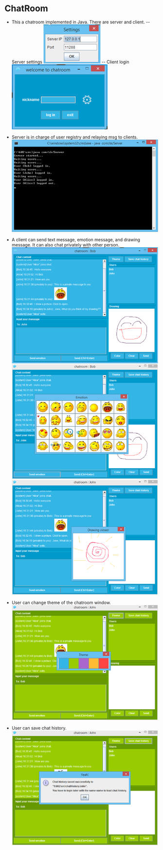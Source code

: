 # ChatRoom

- This a chatroom implemented in Java. There are server and client. 
  -- Server settings
![server settings](/screenshots/settings.png?raw=true)
-- Client login
![login](/screenshots/login.png?raw=true)

- Server is in charge of user registry and relaying msg to clients.
![server](/screenshots/server.png?raw=true)


- A client can send text message, emotion message, and drawing message. It can also chat privately with other person.
![chat](/screenshots/chat1.png?raw=true)
![emotion](/screenshots/emotion.png?raw=true)
![drawing](/screenshots/drawing.viewer.png?raw=true)

- User can change theme of the chatroom window.
![theme changer](/screenshots/Theme.changer.png?raw=true)

- User can save chat history.
![chat history](/screenshots/chat.history.png?raw=true)





